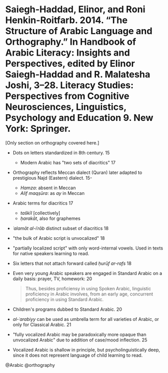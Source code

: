 # Saiegh-Haddad, Elinor, and Roni Henkin-Roitfarb. 2014. “The Structure of Arabic Language and Orthography.” In Handbook of Arabic Literacy: Insights and Perspectives, edited by Elinor Saiegh-Haddad and R. Malatesha Joshi, 3–28. Literacy Studies: Perspectives from Cognitive Neurosciences, Linguistics, Psychology and Education 9. New York: Springer.

[Only section on orthography covered here.]

- Dots on letters standardized in 8th century. 15
  - Modern Arabic has "two sets of diacritics" 17

- Orthography reflects Meccan dialect (Quran) later adapted to prestigious Najd (Eastern) dialect. 15-
  - *Hamza*: absent in Meccan
  - *Alif maqṣūra*: as *ay* in Meccan

- Arabic terms for diacritics 17
  - *taškīl* [collectively]
  - *ḥarakāt*, also for graphemes

- *ʿalamāt al-iʿrāb* distinct subset of diacritics 18

- "the bulk of Arabic script is unvocalized" 18

- "partially localized script" with only word-internal vowels. Used in texts for native speakers learning to read.

- Six letters that not attach forward called *ḥurūf ar-rafs* 18

- Even very young Arabic speakers are engaged in Standard Arabic on a daily basis: prayer, TV, homework: 20

  > Thus, besides proficiensy in using Spoken Arabic, linguistic proficiency in Arabic involves, from an early age, concurrent proficiency in using Standard Arabic.

- Children's programs dubbed to Standard Arabic. 20

- *al-ʿarabiyy* can be used as umbrella term for all varieties of Arabic, or only for Classical Arabic. 21

- "fully vocalized Arabic may be paradoxically more opaque than unvocalized Arabic" due to addition of case/mood inflection. 25

- Vocalized Arabic is shallow in principle, but psycholinguistically deep, since it does not represent language of child learning to read.

@Arabic
@orthography
